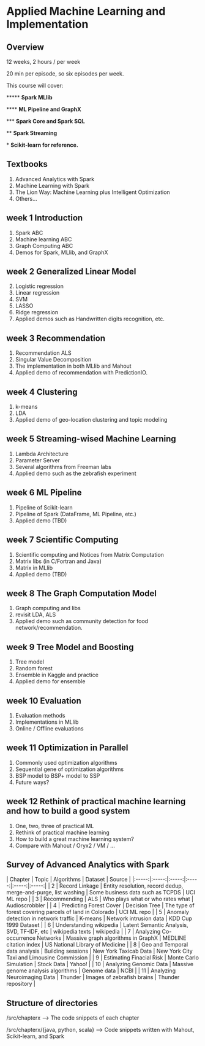 # Applied Machine Learning and Implementation

## Overview

12 weeks, 2 hours / per week

20 min per episode, so six episodes per week.

This course will cover:

\*\*\*\*\* **Spark MLlib**

\*\*\*\* **ML Pipeline and GraphX**

\*\*\* **Spark Core and Spark SQL**

\*\* **Spark Streaming**

\* **Scikit-learn for reference.**

## Textbooks

1. Advanced Analytics with Spark
2. Machine Learning with Spark
3. The Lion Way: Machine Learning plus Intelligent Optimization
4. Others...

## week 1 Introduction

1. Spark ABC
2. Machine learning ABC
3. Graph Computing ABC
4. Demos for Spark, MLlib, and GraphX

## week 2 Generalized Linear Model

2. Logistic regression
3. Linear regression
4. SVM
5. LASSO
6. Ridge regression
7. Applied demos such as Handwritten digits recognition, etc.

## week 3 Recommendation

1. Recommendation ALS
2. Singular Value Decomposition
3. The implementation in both MLlib and Mahout
4. Applied demo of recommendation with PredictionIO.

## week 4 Clustering

1. k-means
2. LDA
3. Applied demo of geo-location clustering and topic modeling

## week 5 Streaming-wised Machine Learning

1. Lambda Architecture
2. Parameter Server
3. Several algorithms from Freeman labs
4. Applied demo such as the zebrafish experiment

## week 6 ML Pipeline

1. Pipeline of Scikit-learn
2. Pipeline of Spark (DataFrame, ML Pipeline, etc.)
3. Applied demo (TBD)

## week 7 Scientific Computing

1. Scientific computing and Notices from Matrix Computation
2. Matrix libs (in C/Fortran and Java)
3. Matrix in MLlib
4. Applied demo (TBD)

## week 8 The Graph Computation Model

1. Graph computing and libs
2. revisit LDA, ALS
3. Applied demo such as community detection for food network/recommendation.

## week 9 Tree Model and Boosting

1. Tree model
2. Random forest
3. Ensemble in Kaggle and practice
4. Applied demo for ensemble

## week 10 Evaluation

1. Evaluation methods
2. Implementations in MLlib
3. Online / Offline evaluations

## week 11 Optimization in Parallel

1. Commonly used optimization algorithms
2. Sequential gene of optimization algorithms
3. BSP model to BSP+ model to SSP
4. Future ways?

## week 12 Rethink of practical machine learning and how to build a good system

1. One, two, three of practical ML
2. Rethink of practical machine learning
3. How to build a great machine learning system?
4. Compare with Mahout / Oryx2 / VM / ...

## Survey of Advanced Analytics with Spark

| Chapter | Topic | Algorithms | Dataset | Source |
|:-----:|:-----:|:-----:|:-----:|:-----:|:-----:|
| 2 | Record Linkage | Entity resolution, record dedup, merge-and-purge, list washing | Some business data such as TCPDS | UCI ML repo |
| 3 | Recommending | ALS | Who plays what or who rates what | Audioscrobbler |
| 4 | Predicting Forest Cover | Decision Tree | The type of forest covering parcels of land in Colorado | UCI ML repo |
| 5 | Anomaly detection in network traffic | K-means | Network intrusion data | KDD Cup 1999 Dataset |
| 6 | Understanding wikipedia | Latent Semantic Analysis, SVD, TF-IDF, etc | wikipedia texts | wikipedia |
| 7 | Analyzing Co-occurrence Networks | Massive graph algorithms in GraphX | MEDLINE citation index | US National Library of Medicine |
| 8 | Geo and Temporal data analysis | Building sessions | New York Taxicab Data | New York City Taxi and Limousine Commission |
| 9 | Estimating Finacial Risk | Monte Carlo Simulation | Stock Data | Yahoo! |
| 10 | Analyzing Genomic Data | Massive genome analysis algorithms | Genome data | NCBI |
| 11 | Analyzing Neuroimaging Data | Thunder | Images of zebrafish brains | Thunder repository |

## Structure of directories

/src/chapterx --> The code snippets of each chapter

/src/chapterx/{java, python, scala} --> Code snippets written with Mahout, Scikit-learn, and Spark
